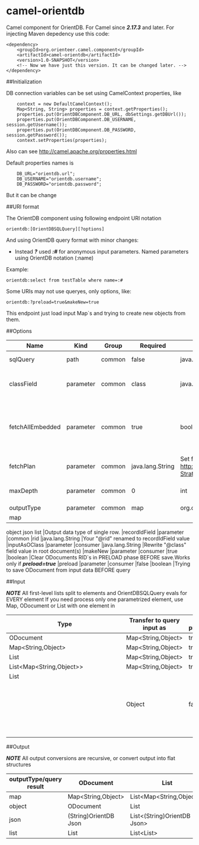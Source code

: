 # camel-orientdb
Camel component for OrientDB. For Camel since ***2.17.3*** and later.
For injecting Maven depedency use this code:

```
<dependency>
	<groupId>org.orienteer.camel.component</groupId>
	<artifactId>camel-orientdb</artifactId>
    <version>1.0-SNAPSHOT</version>
    <!-- Now we have just this version. It can be changed later. -->
</dependency>
```

##Initialization

DB connection variables can be set using CamelContext properties, like 
```
	context = new DefaultCamelContext();
	Map<String, String> properties = context.getProperties();
	properties.put(OrientDBComponent.DB_URL, dbSettings.getDBUrl());
	properties.put(OrientDBComponent.DB_USERNAME, session.getUsername());
	properties.put(OrientDBComponent.DB_PASSWORD, session.getPassword());
	context.setProperties(properties);
```

Also can see http://camel.apache.org/properties.html

Default properties names is

```
	DB_URL="orientdb.url"; 
	DB_USERNAME="orientdb.username"; 
	DB_PASSWORD="orientdb.password"; 
```
 
But it can be change


##URI format

The OrientDB component using following endpoint URI notation

```
orientdb:[OrientDBSQLQuery][?options]
```

And using OrientDB query format with minor changes:

- Instead ***?***  used ***:#*** for anonymous input parameters. Named parameters using OrientDB notation (:name) 

Example:
```
orientdb:select from testTable where name=:# 
```

Some URIs may not use queryes, only options, like: 

```
orientdb:?preload=true&makeNew=true 
```

This endpoint just load input Map`s and trying to create new objects from them.

##Options

|Name 	|Kind 	|Group 	|Required 	|Default 	|Type 	|Enum 	|Description|
|---|---|---|---|---|---|---|---|
|sqlQuery| 	path 	|common 	|false 		|java.lang.String 		|Sets the query to execute
|classField 	|parameter 	|common 		|class 	|java.lang.String 		|Your "@class" renamed to classField value
|fetchAllEmbedded 	|parameter 	|common 		|true 	|boolean 		|Fetch all embedded(not linked) objects, ignore "maxDepth". Only for "map" type.
|fetchPlan 	|parameter 	|common 			|java.lang.String 		|Set fetch plan (view OrientDB documentation, like http://orientdb.com/docs/2.0/orientdb.wiki/Fetching-Strategies.html)
|maxDepth 	|parameter 	|common 		|0 	|int 		|Max fetch depth. Only for "map" type
|outputType 	|parameter 	|common 		|map 	|org.orienteer.camel.component.OrientDBCamelDataType 	
|map
object
json
list 	|Output data type of single row.
|recordIdField 	|parameter 	|common 		|rid 	|java.lang.String 		|Your "@rid" renamed to recordIdField value
|inputAsOClass 	|parameter 	|consumer 			|java.lang.String 		|Rewrite "@class" field value in root document(s)
|makeNew 	|parameter 	|consumer 		|true 	|boolean 		|Clear ODocuments RID`s in PRELOAD phase BEFORE save.Works only if ***preload=true***
|preload 	|parameter 	|consumer 		|false 	|boolean 		|Trying to save ODocument from input data BEFORE query

##Input

***NOTE*** All first-level lists split to elements and OrientDBSQLQuery evals for EVERY element 
If you need process only one parametrized element, use Map, ODocument or List<List> with one element in

|Type|Transfer to query input as|Can be preloaded|
|---|---|---|
|ODocument|Map<String,Object>|true
|Map<String,Object>|Map<String,Object>|true
|List<ODocument>|Map<String,Object>|true
|List<Map<String,Object>>|Map<String,Object>|true
|List<Object>|Object|false

##Output

***NOTE*** All output conversions are recursive, or convert output into flat structures

|outputType/query result|ODocument|List<ODocument>|Object|
|---|---|---|---|
|map|Map<String,Object>|List<Map<String,Object>>|Object
|object|ODocument|List<ODocument>|Object
|json|(String)OrientDB Json|List<(String)OrientDB Json>|Object
|list|List<String>|List<List<String>>|Object







